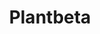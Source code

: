 ---
layout: home

title: Plantbeta
titleTemplate: Plantbeta

hero: 
  name: Plantbeta
  text: 
  tagline: How to be a Tree Planter
  actions:
    - theme: brand
      text: Get Started
      link: /guide/introduction
    - text: 🌲👣🧠✌
      link: /reference/Overview
    - text: Test
      link: /tests/Overview
    - text: Develop
      link: /development/Overview
    - text: Sponsor
      link: /sponsor/Overview

features:
  - icon: 🌲
    title: Plant Better Quality 
    details: No More Replants!
  - icon: 🤑
    title: Plant Faster 
    details: Make more Money!
  - icon: 😊
    title: Feel Better
    details: Less Injuries, Better Mental Health!
---